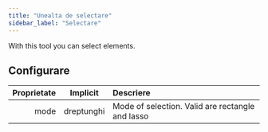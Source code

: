 ```yaml
---
title: "Unealta de selectare"
sidebar_label: "Selectare"
---
```



With this tool you can select elements.

## Configurare

| Proprietate |  Implicit  | Descriere                                        |
| -----------:|:----------:|:------------------------------------------------ |
|        mode | dreptunghi | Mode of selection. Valid are rectangle and lasso |

